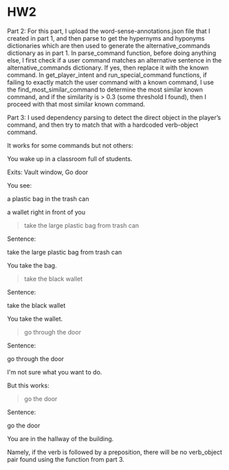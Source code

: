 # HW2
Part 2:
For this part, I upload the word-sense-annotations.json file that I created in part 1, and then parse to get the hypernyms and hyponyms dictionaries which are then used to generate the alternative_commands dictionary as in part 1. 
In parse_command function, before doing anything else, I first check if a user command matches an alternative sentence in the alternative_commands dictionary. If yes, then replace it with the known command.
In get_player_intent and run_special_command functions, if failing to exactly match the user command with a known command, I use the find_most_similar_command to determine the most similar known command, and if the similarity is > 0.3 (some threshold I found), then I proceed with that most similar known command.

Part 3:
I used dependency parsing to detect the direct object in the player’s command, and then try to match that with a hardcoded verb-object command.

It works for some commands but not others: 

  You wake up in a classroom full of students.
  
  Exits: Vault window, Go door
  
  You see: 
  
  a plastic bag in the trash can
  
  a wallet right in front of you
  
  >take the large plastic bag from trash can
  
  Sentence: 
  
  take the large plastic bag from trash can
  
  You take the bag.
  
  >take the black wallet
  
  Sentence: 
  
  take the black wallet
  
  You take the wallet.
  
  >go through the door
  
  Sentence: 
  
  go through the door
  
  I'm not sure what you want to do.

But this works:

  >go the door
  
  Sentence: 
  
  go the door
  
  You are in the hallway of the building.
  
Namely, if the verb is followed by a preposition, there will be no verb_object pair found using the function from part 3. 
  
